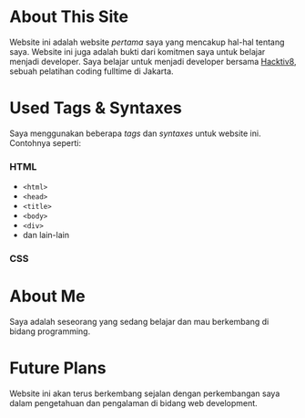 # About This Site
Website ini adalah website _pertama_ saya yang mencakup hal-hal tentang saya. Website ini juga adalah bukti dari komitmen saya untuk belajar menjadi developer. Saya belajar untuk menjadi developer bersama [Hacktiv8](https://hacktiv8.com/), sebuah pelatihan coding fulltime di Jakarta.

# Used Tags & Syntaxes
Saya menggunakan beberapa *tags* dan *syntaxes* untuk website ini. Contohnya seperti:

### HTML
* ```<html>```
* ```<head>```
* ```<title>```
* ```<body>```
* ```<div>```
* dan lain-lain

### CSS

# About Me
Saya adalah seseorang yang sedang belajar dan mau berkembang di bidang programming.

# Future Plans
Website ini akan terus berkembang sejalan dengan perkembangan saya dalam pengetahuan dan pengalaman di bidang web development.
